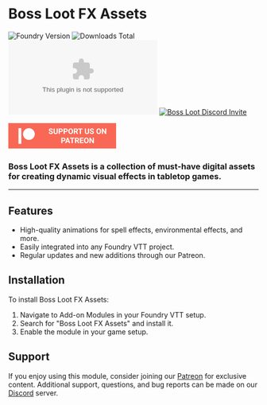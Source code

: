 # Boss Loot FX Assets

![Foundry Version](https://img.shields.io/badge/Foundry-v11.315-informational)
![Downloads Total](https://img.shields.io/github/downloads/boss-loot/boss-loot-assets-free/total)
![Downloads Latest Version](https://img.shields.io/github/downloads/boss-loot/boss-loot-assets-free/latest/boss-loot-assets-free.zip)
[![Boss Loot Discord Invite](https://img.shields.io/discord/1077169903297110076?color=%237289DA&label=chat&logo=discord&logoColor=white)](https://discord.gg/Cg8WEDbCua)

<a href="https://www.patreon.com/BossLoot" target="_blank">
    <img src="https://github.com/boss-loot/Boss-Loot-Interactive-Magic-Items/blob/main/artwork/000-logo/follow-us-on-patreon-icon.jpg" alt="Support on Patreon" width="217" height="51">
</a>

### Boss Loot FX Assets is a collection of must-have digital assets for creating dynamic visual effects in tabletop games.

---

## Features
- High-quality animations for spell effects, environmental effects, and more.
- Easily integrated into any Foundry VTT project.
- Regular updates and new additions through our Patreon.

## Installation
To install Boss Loot FX Assets:
1. Navigate to Add-on Modules in your Foundry VTT setup.
2. Search for "Boss Loot FX Assets" and install it.
3. Enable the module in your game setup.

## Support
If you enjoy using this module, consider joining our [Patreon](https://www.patreon.com/BossLoot) for exclusive content. Additional support, questions, and bug reports can be made on our [Discord](https://discord.gg/Cg8WEDbCua) server.
